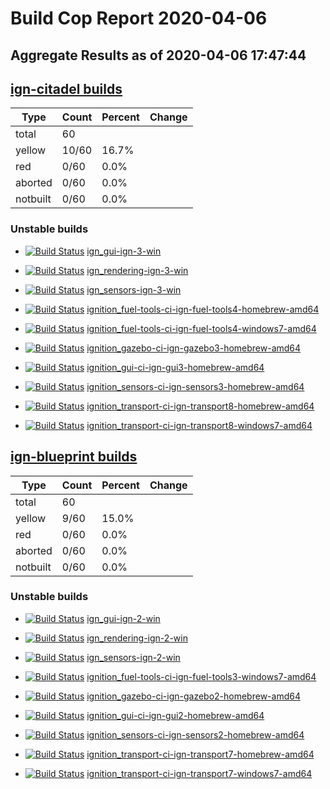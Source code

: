 # Build Cop Report 2020-04-06
## Aggregate Results as of 2020-04-06 17:47:44

## [ign-citadel builds](https://build.osrfoundation.org/view/ign-citadel/)

| Type | Count | Percent | Change |
|--|--|--|--|
| total | 60 | |  |
| yellow | 10/60 | 16.7% |  |
| red | 0/60 | 0.0% |  |
| aborted | 0/60 | 0.0% |  |
| notbuilt | 0/60 | 0.0% |  |

### Unstable builds

* [![Build Status](https://build.osrfoundation.org/job/ign_gui-ign-3-win//badge/icon)](https://build.osrfoundation.org/job/ign_gui-ign-3-win/) [ign_gui-ign-3-win](https://build.osrfoundation.org/job/ign_gui-ign-3-win/)

* [![Build Status](https://build.osrfoundation.org/job/ign_rendering-ign-3-win//badge/icon)](https://build.osrfoundation.org/job/ign_rendering-ign-3-win/) [ign_rendering-ign-3-win](https://build.osrfoundation.org/job/ign_rendering-ign-3-win/)

* [![Build Status](https://build.osrfoundation.org/job/ign_sensors-ign-3-win//badge/icon)](https://build.osrfoundation.org/job/ign_sensors-ign-3-win/) [ign_sensors-ign-3-win](https://build.osrfoundation.org/job/ign_sensors-ign-3-win/)

* [![Build Status](https://build.osrfoundation.org/job/ignition_fuel-tools-ci-ign-fuel-tools4-homebrew-amd64//badge/icon)](https://build.osrfoundation.org/job/ignition_fuel-tools-ci-ign-fuel-tools4-homebrew-amd64/) [ignition_fuel-tools-ci-ign-fuel-tools4-homebrew-amd64](https://build.osrfoundation.org/job/ignition_fuel-tools-ci-ign-fuel-tools4-homebrew-amd64/)

* [![Build Status](https://build.osrfoundation.org/job/ignition_fuel-tools-ci-ign-fuel-tools4-windows7-amd64//badge/icon)](https://build.osrfoundation.org/job/ignition_fuel-tools-ci-ign-fuel-tools4-windows7-amd64/) [ignition_fuel-tools-ci-ign-fuel-tools4-windows7-amd64](https://build.osrfoundation.org/job/ignition_fuel-tools-ci-ign-fuel-tools4-windows7-amd64/)

* [![Build Status](https://build.osrfoundation.org/job/ignition_gazebo-ci-ign-gazebo3-homebrew-amd64//badge/icon)](https://build.osrfoundation.org/job/ignition_gazebo-ci-ign-gazebo3-homebrew-amd64/) [ignition_gazebo-ci-ign-gazebo3-homebrew-amd64](https://build.osrfoundation.org/job/ignition_gazebo-ci-ign-gazebo3-homebrew-amd64/)

* [![Build Status](https://build.osrfoundation.org/job/ignition_gui-ci-ign-gui3-homebrew-amd64//badge/icon)](https://build.osrfoundation.org/job/ignition_gui-ci-ign-gui3-homebrew-amd64/) [ignition_gui-ci-ign-gui3-homebrew-amd64](https://build.osrfoundation.org/job/ignition_gui-ci-ign-gui3-homebrew-amd64/)

* [![Build Status](https://build.osrfoundation.org/job/ignition_sensors-ci-ign-sensors3-homebrew-amd64//badge/icon)](https://build.osrfoundation.org/job/ignition_sensors-ci-ign-sensors3-homebrew-amd64/) [ignition_sensors-ci-ign-sensors3-homebrew-amd64](https://build.osrfoundation.org/job/ignition_sensors-ci-ign-sensors3-homebrew-amd64/)

* [![Build Status](https://build.osrfoundation.org/job/ignition_transport-ci-ign-transport8-homebrew-amd64//badge/icon)](https://build.osrfoundation.org/job/ignition_transport-ci-ign-transport8-homebrew-amd64/) [ignition_transport-ci-ign-transport8-homebrew-amd64](https://build.osrfoundation.org/job/ignition_transport-ci-ign-transport8-homebrew-amd64/)

* [![Build Status](https://build.osrfoundation.org/job/ignition_transport-ci-ign-transport8-windows7-amd64//badge/icon)](https://build.osrfoundation.org/job/ignition_transport-ci-ign-transport8-windows7-amd64/) [ignition_transport-ci-ign-transport8-windows7-amd64](https://build.osrfoundation.org/job/ignition_transport-ci-ign-transport8-windows7-amd64/)


## [ign-blueprint builds](https://build.osrfoundation.org/view/ign-blueprint/)

| Type | Count | Percent | Change |
|--|--|--|--|
| total | 60 | |  |
| yellow | 9/60 | 15.0% |  |
| red | 0/60 | 0.0% |  |
| aborted | 0/60 | 0.0% |  |
| notbuilt | 0/60 | 0.0% |  |

### Unstable builds

* [![Build Status](https://build.osrfoundation.org/job/ign_gui-ign-2-win//badge/icon)](https://build.osrfoundation.org/job/ign_gui-ign-2-win/) [ign_gui-ign-2-win](https://build.osrfoundation.org/job/ign_gui-ign-2-win/)

* [![Build Status](https://build.osrfoundation.org/job/ign_rendering-ign-2-win//badge/icon)](https://build.osrfoundation.org/job/ign_rendering-ign-2-win/) [ign_rendering-ign-2-win](https://build.osrfoundation.org/job/ign_rendering-ign-2-win/)

* [![Build Status](https://build.osrfoundation.org/job/ign_sensors-ign-2-win//badge/icon)](https://build.osrfoundation.org/job/ign_sensors-ign-2-win/) [ign_sensors-ign-2-win](https://build.osrfoundation.org/job/ign_sensors-ign-2-win/)

* [![Build Status](https://build.osrfoundation.org/job/ignition_fuel-tools-ci-ign-fuel-tools3-windows7-amd64//badge/icon)](https://build.osrfoundation.org/job/ignition_fuel-tools-ci-ign-fuel-tools3-windows7-amd64/) [ignition_fuel-tools-ci-ign-fuel-tools3-windows7-amd64](https://build.osrfoundation.org/job/ignition_fuel-tools-ci-ign-fuel-tools3-windows7-amd64/)

* [![Build Status](https://build.osrfoundation.org/job/ignition_gazebo-ci-ign-gazebo2-homebrew-amd64//badge/icon)](https://build.osrfoundation.org/job/ignition_gazebo-ci-ign-gazebo2-homebrew-amd64/) [ignition_gazebo-ci-ign-gazebo2-homebrew-amd64](https://build.osrfoundation.org/job/ignition_gazebo-ci-ign-gazebo2-homebrew-amd64/)

* [![Build Status](https://build.osrfoundation.org/job/ignition_gui-ci-ign-gui2-homebrew-amd64//badge/icon)](https://build.osrfoundation.org/job/ignition_gui-ci-ign-gui2-homebrew-amd64/) [ignition_gui-ci-ign-gui2-homebrew-amd64](https://build.osrfoundation.org/job/ignition_gui-ci-ign-gui2-homebrew-amd64/)

* [![Build Status](https://build.osrfoundation.org/job/ignition_sensors-ci-ign-sensors2-homebrew-amd64//badge/icon)](https://build.osrfoundation.org/job/ignition_sensors-ci-ign-sensors2-homebrew-amd64/) [ignition_sensors-ci-ign-sensors2-homebrew-amd64](https://build.osrfoundation.org/job/ignition_sensors-ci-ign-sensors2-homebrew-amd64/)

* [![Build Status](https://build.osrfoundation.org/job/ignition_transport-ci-ign-transport7-homebrew-amd64//badge/icon)](https://build.osrfoundation.org/job/ignition_transport-ci-ign-transport7-homebrew-amd64/) [ignition_transport-ci-ign-transport7-homebrew-amd64](https://build.osrfoundation.org/job/ignition_transport-ci-ign-transport7-homebrew-amd64/)

* [![Build Status](https://build.osrfoundation.org/job/ignition_transport-ci-ign-transport7-windows7-amd64//badge/icon)](https://build.osrfoundation.org/job/ignition_transport-ci-ign-transport7-windows7-amd64/) [ignition_transport-ci-ign-transport7-windows7-amd64](https://build.osrfoundation.org/job/ignition_transport-ci-ign-transport7-windows7-amd64/)